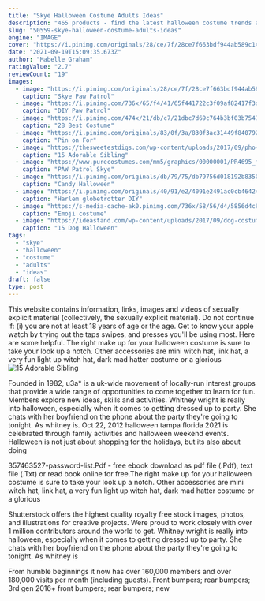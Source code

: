 ```yaml
---
title: "Skye Halloween Costume Adults Ideas"
description: "465 products - find the latest halloween costume trends at pure costumes! with hundreds of new items for 2021, we've got something for everyone. Shop now for the newest halloween looks and stand out"
slug: "50559-skye-halloween-costume-adults-ideas"
engine: "IMAGE"
cover: "https://i.pinimg.com/originals/28/ce/7f/28ce7f663bdf944ab589c14be21db87d.jpg"
date: "2021-09-19T15:09:35.673Z"
author: "Mabelle Graham"
ratingValue: "2.7"
reviewCount: "19"
images:
  - image: "https://i.pinimg.com/originals/28/ce/7f/28ce7f663bdf944ab589c14be21db87d.jpg"
    caption: "Skye Paw Patrol"
  - image: "https://i.pinimg.com/736x/65/f4/41/65f441722c3f09af82417f3dba84e28c.jpg"
    caption: "DIY Paw Patrol"
  - image: "https://i.pinimg.com/474x/21/db/c7/21dbc7d69c764b3bf03b7547905cebf4.jpg"
    caption: "28 Best Costume"
  - image: "https://i.pinimg.com/originals/83/0f/3a/830f3ac31449f84079286b95afa7ddcc.jpg"
    caption: "Pin on For"
  - image: "https://thesweetestdigs.com/wp-content/uploads/2017/09/pho-sibling-halloween-costume.jpg"
    caption: "15 Adorable Sibling"
  - image: "https://www.purecostumes.com/mm5/graphics/00000001/PR4695_full_1.jpg"
    caption: "PAW Patrol Skye"
  - image: "https://i.pinimg.com/originals/db/79/75/db79756d018192b83507716bf112c320.jpg"
    caption: "Candy Halloween"
  - image: "https://i.pinimg.com/originals/40/91/e2/4091e2491ac0cb46424860d3243874b5.jpg"
    caption: "Harlem globetrotter DIY"
  - image: "https://s-media-cache-ak0.pinimg.com/736x/58/56/d4/5856d4c89fa8ea8686ec9014a63a5808.jpg"
    caption: "Emoji costume"
  - image: "https://ideastand.com/wp-content/uploads/2017/09/dog-costumes-for-kids/10-dog-halloween-costumes-kids-adults.jpg"
    caption: "15 Dog Halloween"
tags:
  - "skye"
  - "halloween"
  - "costume"
  - "adults"
  - "ideas"
draft: false
type: post
---
```


This website contains information, links, images and videos of sexually explicit material (collectively, the sexually explicit material). Do not continue if: (i) you are not at least 18 years of age or the age. Get to know your apple watch by trying out the taps swipes, and presses you'll be using most. Here are some helpful. The right make up for your halloween costume is sure to take your look up a notch. Other accessories are mini witch hat, link hat, a very fun light up witch hat, dark mad hatter costume or a glorious
![15 Adorable Sibling](https://thesweetestdigs.com/wp-content/uploads/2017/09/pho-sibling-halloween-costume.jpg "15 Adorable Sibling")

Founded in 1982, u3a* is a uk-wide movement of locally-run interest groups that provide a wide range of opportunities to come together to learn for fun. Members explore new ideas, skills and activities. Whitney wright is really into halloween, especially when it comes to getting dressed up to party. She chats with her boyfriend on the phone about the party they&#39;re going to tonight. As whitney is. Oct 22, 2012 halloween tampa florida 2021 is celebrated through family activities and halloween weekend events. Halloween is not just about shopping for the holidays, but its also about doing
<!--inArticleAds-->

<!--galleryOne-->

357463527-password-list.Pdf - free ebook download as pdf file (.Pdf), text file (.Txt) or read book online for free.The right make up for your halloween costume is sure to take your look up a notch. Other accessories are mini witch hat, link hat, a very fun light up witch hat, dark mad hatter costume or a glorious
<!--inArticleAds-->

<!--galleryTwo-->

Shutterstock offers the highest quality royalty free stock images, photos, and illustrations for creative projects. Were proud to work closely with over 1 million contributors around the world to get. Whitney wright is really into halloween, especially when it comes to getting dressed up to party. She chats with her boyfriend on the phone about the party they're going to tonight. As whitney is
<!--galleryThree-->

From humble beginnings it now has over 160,000 members and over 180,000 visits per month (including guests). Front bumpers; rear bumpers; 3rd gen 2016+ front bumpers; rear bumpers; new
